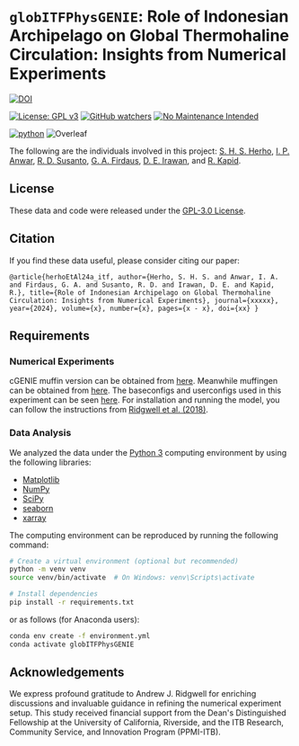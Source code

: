 # `globITFPhysGENIE`: Role of Indonesian Archipelago on Global Thermohaline Circulation: Insights from Numerical Experiments

[![DOI](https://zenodo.org/badge/671343723.svg)](https://zenodo.org/badge/latestdoi/671343723)

[![License: GPL v3](https://img.shields.io/badge/License-GPLv3-blue.svg)](https://www.gnu.org/licenses/gpl-3.0)
[![GitHub watchers](https://img.shields.io/github/watchers/Naereen/StrapDown.js.svg?style=social&label=Watch&maxAge=2592000)](https://github.com/sandyherho/globITFPhysGENIE/watchers)
[![No Maintenance Intended](http://unmaintained.tech/badge.svg)](http://unmaintained.tech/)

[![python](https://img.shields.io/badge/python-★★★-lightgrey?labelColor=3776AB&logo=Python&style=for-the-badge&logoColor=white)](https://www.python.org/)
![Overleaf](https://img.shields.io/badge/-Overleaf-47A141?logo=Overleaf&style=for-the-badge&logoColor=white)



The following are the individuals involved in this project: [S. H. S. Herho](https://scholar.google.com/citations?user=uYQgjxMAAAAJ&hl=id), [I. P. Anwar](https://scholar.google.co.id/citations?user=NMs_TswAAAAJ&hl=id), [R. D. Susanto](https://scholar.google.com/citations?user=xony5H4AAAAJ&hl=en), [G. A. Firdaus](https://www.linkedin.com/in/gisma2/?originalSubdomain=id), [D. E. Irawan](https://scholar.google.com/citations?user=Myvc78MAAAAJ&hl=en), and [R. Kapid](https://scholar.google.co.id/citations?user=oArSkkYAAAAJ&hl=en).

## License
These data and code were released under the [GPL-3.0 License](https://github.com/sandyherho/globITFPhysGENIE/blob/main/LICENSE.txt).

## Citation
If you find these data useful, please  consider citing our paper:


`
@article{herhoEtAl24a_itf,
         author={Herho, S. H. S. and Anwar, I. A. and Firdaus, G. A. and Susanto, R. D. and Irawan, D. E. and Kapid, R.},
         title={Role of Indonesian Archipelago on Global Thermohaline Circulation: Insights from Numerical Experiments},
         journal={xxxxx},
         year={2024},
         volume={x},
         number={x},
         pages={x - x},
         doi={xx}
}
`

## Requirements

### Numerical Experiments
cGENIE muffin version can be obtained from [here](https://github.com/derpycode/cgenie.muffin). Meanwhile muffingen can be obtained from [here](https://zenodo.org/records/4615664). The baseconfigs and userconfigs used in this experiment can be seen [here](https://github.com/sandyherho/globITFPhysGENIE/tree/main/configs). For installation and running the model, you can follow the instructions from [Ridgwell et al. (2018)](https://zenodo.org/records/1407658).

### Data Analysis
We analyzed the data under the [Python 3](https://www.python.org/) computing environment by using the following libraries:

- [Matplotlib](https://matplotlib.org/)
- [NumPy](https://numpy.org/)
- [SciPy](https://pandas.pydata.org/)
- [seaborn](https://seaborn.pydata.org/)
- [xarray](https://docs.xarray.dev/en/stable/)

The computing environment can be reproduced by running the following command:

```bash
# Create a virtual environment (optional but recommended)
python -m venv venv
source venv/bin/activate  # On Windows: venv\Scripts\activate

# Install dependencies
pip install -r requirements.txt
```

or as follows (for Anaconda users):

```bash
conda env create -f environment.yml
conda activate globITFPhysGENIE
```

## Acknowledgements
We express profound gratitude to Andrew J. Ridgwell for enriching discussions and invaluable guidance in refining the numerical experiment setup. This study received financial support from the Dean's Distinguished Fellowship at the University of California, Riverside, and the ITB Research, Community Service, and Innovation Program (PPMI-ITB).  
